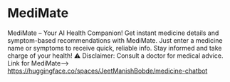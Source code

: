 # MediMate
MediMate – Your AI Health Companion! Get instant medicine details and symptom-based recommendations with MediMate. Just enter a medicine name or symptoms to receive quick, reliable info. Stay informed and take charge of your health!  ⚠ Disclaimer: Consult a doctor for medical advice.
Link for MediMate--> https://huggingface.co/spaces/JeetManishBobde/medicine-chatbot
